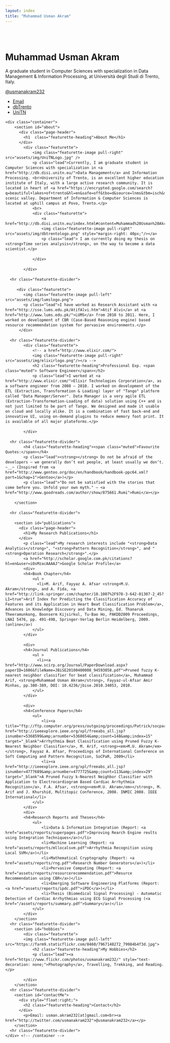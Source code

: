 ```yaml
---
layout: index
title: "Muhammad Usman Akram"
---
```


<div class="content" id="page">
		<div class="jumbotron masthead">
		  <div class="container">
			<br/><br/>
			<h1>Muhammad Usman Akram</h1>
			<p>A graduate student in Computer Sciences with specialization in Data Management & Information Processing, at Università degli Studi di Trento, Italy.</p>
			<p>
			  <a href="http://twitter.com/usmanakram232" class="btn btn-primary btn-large");">@usmanakram232</a>
			</p>
			<ul class="masthead-links">
			  <li>
				<a href="mailto:muhammadusman.akram[at]studenti.unitn.it">Email</a>
			  </li>
			  <li>
				<a href="http://db.disi.unitn.eu/">dbTrento</a>
			  </li>
			  <li>
				<a href="http://www.unitn.it">UniTN</a>
			  </li>
			</ul>
		  </div>
		</div>

    <div class="container">
		<section id="about">
		  <div class="page-header">
			<h1  class="featurette-heading">About Me</h1>
		  </div>
      		<div class="featurette">
		        <img class="featurette-image pull-right" src="assets/img/UniTNLogo.jpg" />
				<p class="lead">Currently, I am graduate student in Computer Sciences with specialization in <a href="http://db.disi.unitn.eu/">Data Management</a> and Information Processing. <br>University of Trento, is an excellent higher education institute of Italy, with a large active research community. It is located in heart of <a href="https://encrypted.google.com/search?q=beautiful+lakes+of+trento&hl=en&safe=off&tbo=d&source=lnms&tbm=isch&sa=X&ei=pbwJUduTBuSF4gSmooDgCQ&ved=0CAcQ_AUoAA&biw=1356&bih=645">Trento's</a> scenic valley. Department of Information & Computer Sciences is located at uphill campus at Povo, Trento.</p>
				<br>
	      		<div class="featurette">
					<a href="http://db.disi.unitn.eu/index.html#content=Muhammad%20Usman%20Akram">
			        <img class="featurette-image pull-right" src="assets/img/dbtrentologo.png" style="margin-right: 40px;"/></a>
					<p class="lead"> I am currently doing my thesis on <strong>Time series analysis</strong>, on the way to become a data scientist.</p>
	
				</div>

			</div>

      <hr class="featurette-divider">

 	     <div class="featurette">
	        <img class="featurette-image pull-left" src="assets/img/lumslogo.png">
	        <p class="lead">I have worked as Research Assistant with <a href="http://sse.lums.edu.pk/AtifAlvi.htm">Atif Alvi</a> at <a href="http://www.lums.edu.pk/">LUMS</a> from 2010 to 2011. Here, I worked on development of CBR (Case-Based Reasoning engine) based resource recommendation system for pervasive environments.</p>
	      </div>

      <hr class="featurette-divider">
      		<div class="featurette">
				<!-- a href="http://www.elixir.com/">
		        <img class="featurette-image pull-right" src="assets/img/elixirlogo.png"/></a -->
        		<h2 class="featurette-heading">Professional Exp. <span class="muted"> Software Engineer</span></h2>
				<p class="lead">I worked at <a href="http://www.elixir.com/">Elixir Technologies Corporation</a>, as a software engineer from 2008 – 2010. I worked on development of the ETL (Extraction, Transformation & Loading) layer of "Tango" platform called "Data Manager/Server". Data Manager is a very agile ETL (Extraction-Transformation-Loading of data) solution using C++ and is not just limited to be part of Tango. We designed and made it usable on cloud and locally alike. It is a combination of fast back-end and innovative UI, using on-demand plugins to reduce memory foot print. It is available of all major plateforms.</p>

			</div>

      <hr class="featurette-divider">
			<h4 class="featurette-heading"><span class="muted">Favourite Quotes:</span></h4>
			<p class="lead"><strong></strong> Do not be afraid of the developers — we generally don’t eat people, at least usually we don’t. ~__~ (Inspired from <a href="http://www.gentoo.org/doc/en/handbook/handbook-ppc64.xml?part=1&chap=1">Gentoo</a>)</p>
			<p class="lead">"Do not be satisfied with the stories that come before you. Unfold your own myth." — <a href="http://www.goodreads.com/author/show/875661.Rumi">Rumi</a></p>

		</section>

      <hr class="featurette-divider">

		<section id="publications">
		  <div class="page-header">
			<h1>My Research Publications</h1>
		  </div>
			<p class="lead">My research interests include "<strong>Data Analytics</strong>", "<strong>Pattern Recognition</strong>", and "<strong>Operation Research</strong>".</p>
			<a href="http://scholar.google.com.pk/citations?hl=en&user=iOsMzacAAAAJ">Google Scholar Profile</a>
			<div> 
			<h4>Book Chapter</h4>
				<ul >
				  <li>M. Arif, Fayyaz A. Afsar <strong>M.U. Akram</strong>, and A. Fida, <a href="http://link.springer.com/chapter/10.1007%2F978-3-642-01307-2_45?LI=true">Arif Index for Predicting the Classification Accuracy of Features and its Application in Heart Beat Classification Problem</a>, Advances in Knowledge Discovery and Data Mining, Ed. Thanaruk Theeramunkong, Boonserm Kijsirkul, Tu-Bao Ho, PAKDD2009 Proceedings, LNAI 5476, pp. 491-498, Springer-Verlag Berlin Heidelberg, 2009. (online</a>)
				</ul>
			</div>

			<div> 
			<h4>Journal Publications</h4>
				<ul >
				  <li><a href="http://www.scirp.org/Journal/PaperDownload.aspx?paperID=1606&fileName=JBiSE20100400008_94593058.pdf">Pruned fuzzy K-nearest neighbor classifier for beat classification</a>, Muhammad Arif, <strong>Muhammad Usman Akram</strong>, Fayyaz-ul-Afsar Amir Minhas, pp.380-389, DOI: 10.4236/jbise.2010.34053, 2010.
				</ul>
			</div>

			<div> 
			<h4>Conference Papers</h4>
				<ul>
					<li><a title="ftp://ftp.computer.org/press/outgoing/proceedings/Patrick/socpar09/data/3879a037.pdf" href="http://ieeexplore.ieee.org/xpl/freeabs_all.jsp?isnumber=5368599&amp;arnumber=5368654&amp;count=148&amp;index=15" target="_blank">Arrhythmia Beat Classification using Pruned Fuzzy K-Nearest Neighbor Classifier</a>, M. Arif, <strong><em>M.U. Akram</em></strong>, Fayyaz A. Afsar, Proceedings of International Conference on Soft Computing and Pattern Recognition, SoCPaR, 2009</li>
					<li><a href="http://ieeexplore.ieee.org/xpl/freeabs_all.jsp?isnumber=4777689&amp;arnumber=4777725&amp;count=113&amp;index=29" target="_blank">A Pruned Fuzzy k-Nearest Neighbor Classifier with Application to Electrocardiogram Based Cardiac Arrhythmia Recognition</a>, F.A. Afsar, <strong><em>M.U. Akram</em></strong>, M. Arif and J. Khurshid, Multitopic Conference, 2008. INMIC 2008. IEEE International</li>
				</ul>
			</div>
			<div>
			<h4>Research Reports and Theses</h4>
				<ul>
					<li>Data & Information Integration (Report: <a href="assets/reports/superpages.pdf">Improving Rearch Engine reults using Integration Techniques</a>)</li>
					<li>Machine Learning (Report: <a href="assets/reports/mllocalsvm.pdf">Arrhythmia Recognition using Local SVM</a>)</li>
					<li>Mathematical Cryptography (Report: <a href="assets/reports/rng.pdf">Research Number Generators</a>)</li>
					<li>Pervasive Computing (Report: <a href="assets/reports/resourcerecommendation.pdf">Resurce Recommendation using CBR</a>)</li>
					<li>Emerging Software Engineering Platforms (Report: <a href="assets/reports/ipdc.pdf">iPDC</a>)</li>
					<li>Thesis (Biomedical Signal Processing) - Automatic Detection of Cardiac Arrhythmias using ECG Signal Processing (<a href="/assets/reports/summary.pdf">Summary</a>)</li>
				</ul>
			</div>
		</section>
      <hr class="featurette-divider">
		<section id="hobbies">
      		<div class="featurette">
	        <img class="featurette-image pull-left" src="https://farm9.staticflickr.com/8460/7967148272_79984b4f3d.jpg">
				<h2 class="featurette-heading">My Hobbies</h2>
				<p class="lead"><a href="https://www.flickr.com/photos/usmanakram232/" style="text-decoration: none;">Photography</a>, Travelling, Trekking, and Reading.</p>

			</div>
		</section>
      <hr class="featurette-divider">
		<section id="contactMe">
		  <div style="float:right;">
			<h2 class="featurette-heading">Contact</h2>
		  </div>
			<p>Email: usman.akram232[at]gmail.com<br><a href="http://twitter.com/usmanakram232">@usmanakram232</a></p>
		</section>
      <hr class="featurette-divider">
    </div> <!-- /container -->
</div>